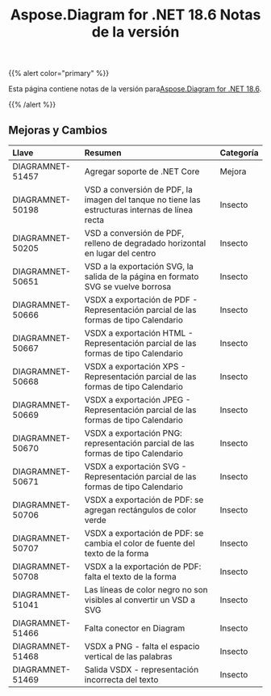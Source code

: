 ﻿---
title: Aspose.Diagram for .NET 18.6 Notas de la versión
type: docs
weight: 70
url: /es/net/aspose-diagram-for-net-18-6-release-notes/
---
{{% alert color="primary" %}} 

 Esta página contiene notas de la versión para[Aspose.Diagram for .NET 18.6](https://www.nuget.org/packages/Aspose.Diagram/18.6.0).

{{% /alert %}} 
## **Mejoras y Cambios**

|**Llave**|**Resumen**|**Categoría**|
|:- |:- |:- |
|DIAGRAMNET-51457|Agregar soporte de .NET Core|Mejora|
|DIAGRAMNET-50198|VSD a conversión de PDF, la imagen del tanque no tiene las estructuras internas de línea recta|Insecto|
|DIAGRAMNET-50205|VSD a conversión de PDF, relleno de degradado horizontal en lugar del centro|Insecto|
|DIAGRAMNET-50651|VSD a la exportación SVG, la salida de la página en formato SVG se vuelve borrosa|Insecto|
|DIAGRAMNET-50666|VSDX a exportación de PDF - Representación parcial de las formas de tipo Calendario|Insecto|
|DIAGRAMNET-50667|VSDX a exportación HTML - Representación parcial de las formas de tipo Calendario|Insecto|
|DIAGRAMNET-50668|VSDX a exportación XPS - Representación parcial de las formas de tipo Calendario|Insecto|
|DIAGRAMNET-50669|VSDX a exportación JPEG - Representación parcial de las formas de tipo Calendario|Insecto|
|DIAGRAMNET-50670|VSDX a exportación PNG: representación parcial de las formas de tipo Calendario|Insecto|
|DIAGRAMNET-50671|VSDX a exportación SVG - Representación parcial de las formas de tipo Calendario|Insecto|
|DIAGRAMNET-50706|VSDX a exportación de PDF: se agregan rectángulos de color verde|Insecto|
|DIAGRAMNET-50707|VSDX a exportación de PDF: se cambia el color de fuente del texto de la forma|Insecto|
|DIAGRAMNET-50708|VSDX a la exportación de PDF: falta el texto de la forma|Insecto|
|DIAGRAMNET-51041|Las líneas de color negro no son visibles al convertir un VSD a SVG|Insecto|
|DIAGRAMNET-51466|Falta conector en Diagram|Insecto|
|DIAGRAMNET-51468|VSDX a PNG - falta el espacio vertical de las palabras|Insecto|
|DIAGRAMNET-51469|Salida VSDX - representación incorrecta del texto|Insecto|

